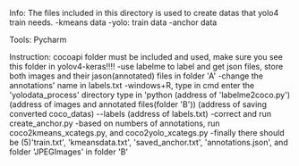 Info:
The files included in this directory is used to create datas that yolo4 train needs.
-kmeans data
-yolo: train data
-anchor data

Tools:
Pycharm

Instruction:
cocoapi folder must be included and used, make sure you see this folder in yolov4-keras!!!!
-use labelme to label and get json files, store both images and their jason(annotated) files in folder 'A'
-change the annotations' name in labels.txt
-windows+R, type in cmd
 enter the 'yolodata_process' directory
 type in 'python (address of 'labelme2coco.py') (address of images and annotated files(folder 'B')) (address of saving
	converted coco_datas) --labels (address of labels.txt)
-correct and run create_anchor.py
-based on numbers of annotations, run coco2kmeans_xcategs.py, and coco2yolo_xcategs.py
-finally there should be (5)'train.txt', 'kmeansdata.txt', 'saved_anchor.txt', 'annotations.json', and folder 'JPEGImages'
 in folder 'B'